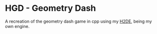# HGD - Geometry Dash
A recreation of the geometry dash game in cpp using my [H2DE](https://github.com/Hydrened/H2DE/tree/main), being my own engine.
